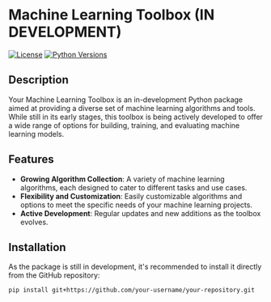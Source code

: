 # Machine Learning Toolbox (IN DEVELOPMENT)

[![License](https://img.shields.io/badge/license-MIT-blue.svg)](LICENSE)
[![Python Versions](https://img.shields.io/pypi/pyversions/your-package-name.svg)](https://pypi.org/project/your-package-name/)

## Description

Your Machine Learning Toolbox is an in-development Python package aimed at providing a diverse set of machine learning algorithms and tools. While still in its early stages, this toolbox is being actively developed to offer a wide range of options for building, training, and evaluating machine learning models.

## Features

- **Growing Algorithm Collection**: A variety of machine learning algorithms, each designed to cater to different tasks and use cases.
- **Flexibility and Customization**: Easily customizable algorithms and options to meet the specific needs of your machine learning projects.
- **Active Development**: Regular updates and new additions as the toolbox evolves.

## Installation

As the package is still in development, it's recommended to install it directly from the GitHub repository:

```bash
pip install git+https://github.com/your-username/your-repository.git
```